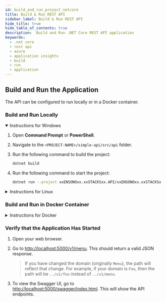 ```yaml
---
id: build_and_run_project_netcore
title: Build & Run REST API
sidebar_label: Build & Run REST API
hide_title: true
hide_table_of_contents: true
description:  Build and Run .NET Core REST API application
keywords:
  - .net core
  - rest api
  - azure
  - application insights
  - build
  - run
  - application
---
```


## Build and Run the Application

The API can be configured to run locally or in a Docker container.

### Build and Run Locally

<details open>
<summary>Instructions for Windows</summary>

1. Open **Command Prompt** or **PowerShell**.
2. Navigate to the `<PROJECT-NAME>/simple-api/src/api` folder.
3. Run the following command to build the project:

    ```bash
    dotnet build
    ```

4. Run the following command to start the project:

    ```bash
    dotnet run --project xxENSONOxx.xxSTACKSxx.API/xxENSONOxx.xxSTACKSxx.API.csproj
    ```

</details>

<details>
<summary>Instructions for Linux</summary>

1. Open your **terminal**.
2. Navigate to the `<PROJECT-NAME>/simple-api/src/api` folder.
3. Run the following command to build the project:

    ```bash
    dotnet build
    ```

4. Run the following command to start the project:

    ```bash
    dotnet run --project xxENSONOxx.xxSTACKSxx.API/xxENSONOxx.xxSTACKSxx.API.csproj
    ```

</details>

### Build and Run in Docker Container

<details>
<summary>Instructions for Docker</summary>

1. Open your **terminal**.
2. Navigate to the `<PROJECT-NAME>/simple-api/src/api` folder.
3. Run the following command to build a Docker image:

    ```bash
    docker build -t dotnet-api .
    ```

   This uses the **Dockerfile** in this folder to generate the Docker image.

4. After the Docker image is created, run the following command to start the Docker container:

    ```bash
    docker run -p 5000:80 --mount type=bind,source=/path/to/PROJECT-NAME/simple-api/src/api/xxENSONOxx.xxSTACKSxx.API/appsettings.json,target=/app/config/appsettings.json
    ```

</details>

### Verify that the Application Has Started

1. Open your web browser.
2. Go to [http://localhost:5000/v1/menu](http://localhost:5000/v1/menu). This should return a valid JSON response.

   > If you have changed the domain (originally `Menu`), the path will reflect that change. For example, if your domain is `Foo`, then the path will be `../v1/foo` instead of `../v1/menu`.

3. To view the Swagger UI, go to [http://localhost:5000/swagger/index.html](http://localhost:5000/swagger/index.html). This will show the API endpoints.